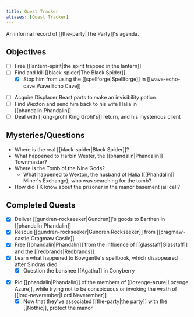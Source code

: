 ```yaml
---
title: Quest Tracker
aliases: [Quest Tracker]
---
```

An informal record of [[the-party|The Party]]'s agenda.

## Objectives
- [ ] Free [[lantern-spirit|the spirit trapped in the lantern]]
- [ ] Find and kill [[black-spider|The Black Spider]]
	* [x] Stop him from using the [[spellforge|Spellforge]] in [[wave-echo-cave|Wave Echo Cave]]
* [ ] Acquire Displacer Beast parts to make an invisibility potion
* [ ] Find Wexton and send him back to his wife Halia in [[phandalin|Phandalin]]
* [ ] Deal with [[king-grohl|King Grohl's]] return, and his mysterious client

## Mysteries/Questions
- Where is the real [[black-spider|Black Spider]]?
- What happened to Harbin Wester, the [[phandalin|Phandalin]] Townmaster?
- Where is the Tomb of the Nine Gods?
	- What happened to Wexton, the husband of Halia ([[Phandalin]] Miner's Exchange), who was searching for the tomb?
- How did TK know about the prisoner in the manor basement jail cell?

## Completed Quests
- [x] Deliver [[gundren-rockseeker|Gundren]]'s goods to Barthen in [[phandalin|Phandalin]]
 - [x] Rescue [[gundren-rockseeker|Gundren Rockseeker]] from [[cragmaw-castle|Cragmaw Castle]]
- [x] Free [[phandalin|Phandalin]] from the influence of [[glasstaff|Glasstaff]] and the [[redbrands|Redbrands]]
- [x] Learn what happened to Bowgentle's spellbook, which disappeared after Sindras died
	* [x] Question the banshee [[Agatha]] in Conyberry
* [x] Rid [[phandalin|Phandalin]] of the members of [[lozenge-azure|Lozenge Azure]], while trying not to be conspicuous or invoking the wrath of [[lord-neverember|Lord Neverember]]
	* [x] Now that they've associated [[the-party|the party]] with the [[Nothic]], protect the manor